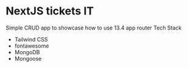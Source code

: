 # NextJS tickets IT

Simple CRUD app to showcase how to use 13.4 app router
Tech Stack

- Tailwind CSS
- fontawesome
- MongoDB
- Mongoose
